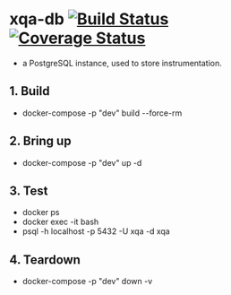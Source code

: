 # xqa-db [![Build Status](https://travis-ci.org/jameshnsears/xqa-db.svg?branch=master)](https://travis-ci.org/jameshnsears/xqa-db) [![Coverage Status](https://coveralls.io/repos/github/jameshnsears/xqa-db/badge.svg?branch=master)](https://coveralls.io/github/jameshnsears/xqa-db?branch=master)
* a PostgreSQL instance, used to store instrumentation.

## 1. Build
* docker-compose -p "dev" build --force-rm

## 2. Bring up
* docker-compose -p "dev" up -d

## 3. Test
* docker ps
* docker exec -it <container id>  bash
* psql -h localhost -p 5432 -U xqa -d xqa

## 4. Teardown
* docker-compose -p "dev" down -v
